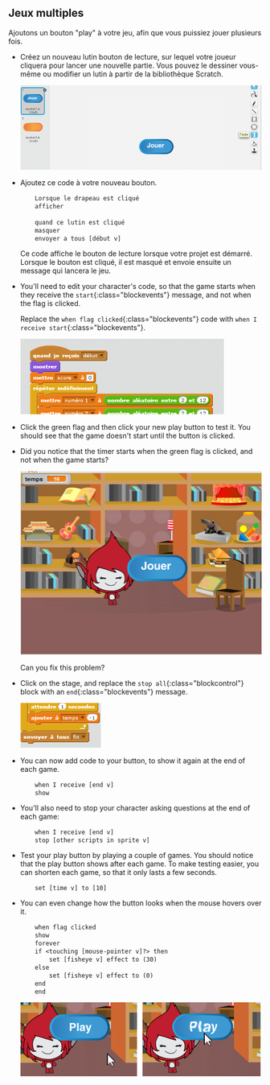 ## Jeux multiples

Ajoutons un bouton "play" à votre jeu, afin que vous puissiez jouer plusieurs fois.

+ Créez un nouveau lutin bouton de lecture, sur lequel votre joueur cliquera pour lancer une nouvelle partie. Vous pouvez le dessiner vous-même ou modifier un lutin à partir de la bibliothèque Scratch.
    
    ![screenshot](images/brain-play.png)

+ Ajoutez ce code à votre nouveau bouton.
    
    ```blocks
        Lorsque le drapeau est cliqué
        afficher
    
        quand ce lutin est cliqué 
        masquer
        envoyer a tous [début v]
    ```
    
    Ce code affiche le bouton de lecture lorsque votre projet est démarré. Lorsque le bouton est cliqué, il est masqué et envoie ensuite un message qui lancera le jeu.

+ You'll need to edit your character's code, so that the game starts when they receive the `start`{:class="blockevents"} message, and not when the flag is clicked.
    
    Replace the `when flag clicked`{:class="blockevents"} code with `when I receive start`{:class="blockevents"}.
    
    ![screenshot](images/brain-start.png)

+ Click the green flag and then click your new play button to test it. You should see that the game doesn't start until the button is clicked.

+ Did you notice that the timer starts when the green flag is clicked, and not when the game starts?
    
    ![screenshot](images/brain-timer-bug.png)
    
    Can you fix this problem?

+ Click on the stage, and replace the `stop all`{:class="blockcontrol"} block with an `end`{:class="blockevents"} message.
    
    ![screenshot](images/brain-end.png)

+ You can now add code to your button, to show it again at the end of each game.
    
    ```blocks
        when I receive [end v]
        show
    ```

+ You'll also need to stop your character asking questions at the end of each game:
    
    ```blocks
        when I receive [end v]
        stop [other scripts in sprite v]
    ```

+ Test your play button by playing a couple of games. You should notice that the play button shows after each game. To make testing easier, you can shorten each game, so that it only lasts a few seconds.
    
    ```blocks
        set [time v] to [10]
    ```

+ You can even change how the button looks when the mouse hovers over it.
    
    ```blocks
        when flag clicked
        show
        forever
        if <touching [mouse-pointer v]?> then
            set [fisheye v] effect to (30)
        else
            set [fisheye v] effect to (0)
        end
        end
    ```
    
    ![screenshot](images/brain-fisheye.png)